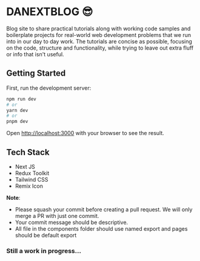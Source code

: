 # DANEXTBLOG 😎

Blog site to share practical tutorials along with working code samples and boilerplate projects for real-world web development problems that we run into in our day to day work. The tutorials are concise as possible, focusing on the code, structure and functionality, while trying to leave out extra fluff or info that isn't useful.

## Getting Started

First, run the development server:

```bash
npm run dev
# or
yarn dev
# or
pnpm dev
```

Open [http://localhost:3000](http://localhost:3000) with your browser to see the result.

## Tech Stack

- Next JS
- Redux Toolkit
- Tailwind CSS
- Remix Icon

**Note**:

- Please squash your commit before creating a pull request. We will only merge a PR with just one commit.
- Your commit message should be descriptive.
- All file in the components folder should use named export and pages should be default export

### Still a work in progress...

